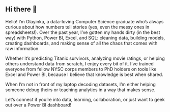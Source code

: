 ## Hi there 👋
Hello! I’m Olayinka, a data-loving Computer Science graduate who’s always curious about how numbers tell stories (yes, even the messy ones in spreadsheets!). Over the past year, I’ve gotten my hands dirty (in the best way) with Python, Power BI, Excel, and SQL: cleaning data, building models, creating dashboards, and making sense of all the chaos that comes with raw information.

Whether it’s predicting Titanic survivors, analyzing movie ratings, or helping others understand data from scratch, I enjoy every bit of it. I’ve trained everyone from fellow NYSC corps members to PhD holders on tools like Excel and Power BI, because I believe that knowledge is best when shared.

When I’m not in front of my laptop decoding datasets, I’m either helping someone debug theirs or teaching analytics in a way that makes sense.

Let’s connect if you’re into data, learning, collaboration, or just want to geek out over a Power BI dashboard!
<!--
**Faturotiolayinka/FaturotiOlayinka** is a ✨ _special_ ✨ repository because its `README.md` (this file) appears on your GitHub profile.
Hello! I’m Olayinka, a data-loving Computer Science graduate who’s always curious about how numbers tell stories (yes, even the messy ones in spreadsheets!). Over the past year, I’ve gotten my hands dirty (in the best way) with Python, Power BI, Excel, and SQL: cleaning data, building models, creating dashboards, and making sense of all the chaos that comes with raw information.

Whether it’s predicting Titanic survivors, analyzing movie ratings, or helping others understand data from scratch, I enjoy every bit of it. I’ve trained everyone from fellow NYSC corps members to PhD holders on tools like Excel and Power BI, because I believe that knowledge is best when shared.

When I’m not in front of my laptop decoding datasets, I’m either helping someone debug theirs or teaching analytics in a way that makes sense.

Let’s connect if you’re into data, learning, collaboration, or just want to geek out over a Power BI dashboard!
Here are some ideas to get you started:

- 🔭 I’m currently working on ...
- 🌱 I’m currently learning ...
- 👯 I’m looking to collaborate on ...
- 🤔 I’m looking for help with ...
- 💬 Ask me about ...
- 📫 How to reach me: ...
- 😄 Pronouns: ...
- ⚡ Fun fact: ...
-->
